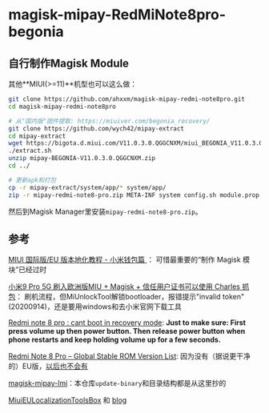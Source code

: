 # magisk-mipay-RedMiNote8pro-begonia

## 自行制作Magisk Module

其他**MIUI(>=11)**机型也可以这么做：

```bash
git clone https://github.com/ahxxm/magisk-mipay-redmi-note8pro.git
cd magisk-mipay-redmi-note8pro

# 从"国内版"固件提取: https://miuiver.com/begonia_recovery/
git clone https://github.com/wych42/mipay-extract
cd mipay-extract
wget https://bigota.d.miui.com/V11.0.3.0.QGGCNXM/miui_BEGONIA_V11.0.3.0.QGGCNXM_b656ebe642_10.0.zip
./extract.sh
unzip mipay-BEGONIA-V11.0.3.0.QGGCNXM.zip
cd ../

# 更新apk和打包
cp -r mipay-extract/system/app/* system/app/
zip -r mipay-redmi-note8-pro.zip META-INF system config.sh module.prop system.prop
```

然后到Magisk Manager里安装`mipay-redmi-note8-pro.zip`。

## 参考

[MIUI 国际版/EU 版本地化教程 - 小米钱包篇
](https://sspai.com/post/60065)： 可惜最重要的“制作 Magisk 模块”已经过时

[小米9 Pro 5G 刷入欧洲版MIU + Magisk + 信任用户证书可以使用 Charles 抓包](https://gist.github.com/wych42/b924d91d281ca1daa33d021bb45ab742)： 刷机流程，但MiUnlockTool解锁bootloader，报错提示"invalid token"(20200914)，还是要用windows和去小米官网下载工具

[Redmi note 8 pro : cant boot in recovery mode](https://www.reddit.com/r/Xiaomi/comments/dhdmra/redmi_note_8_pro_cant_boot_in_recovery_mode/): **Just to make sure: First press volume up then power button. Then release power button when phone restarts and keep holding volume up for a few seconds.**

[Redmi Note 8 Pro – Global Stable ROM Version List](https://mirom.ezbox.idv.tw/en/phone/begonia/roms-global-stable/): 因为没有（据说更干净的）EU版，[以后也不会有](https://xiaomi.eu/community/threads/xiaomi-eu-hmnote8pro-mtk-begonia-support.53542/)

[magisk-mipay-lmi](https://github.com/rewqazxv/magisk-mipay-lmi)：本仓库`update-binary`和目录结构都是从这里抄的

[MiuiEULocalizationToolsBox](https://github.com/MinaMichita/MiuiEULocalizationToolsBox) 和 [blog](https://blog.minamigo.moe/archives/184)
